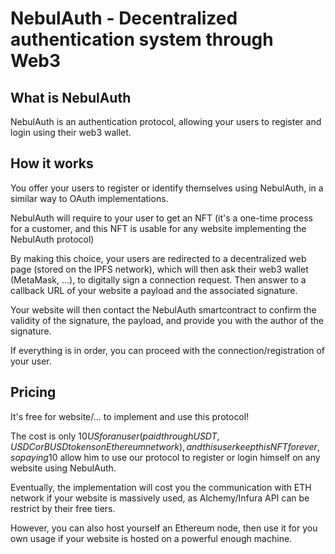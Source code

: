 # NebulAuth - Decentralized authentication system through Web3

## What is NebulAuth

NebulAuth is an authentication protocol, allowing your users to register and login using their web3 wallet.

## How it works

You offer your users to register or identify themselves using NebulAuth, in a similar way to OAuth implementations.

NebulAuth will require to your user to get an NFT (it's a one-time process for a customer, and this NFT is usable for any website implementing the NebulAuth protocol)

By making this choice, your users are redirected to a decentralized web page (stored on the IPFS network), which will then ask their web3 wallet (MetaMask, ...), to digitally sign a connection request. Then answer to a callback URL of your website a payload and the associated signature.

Your website will then contact the NebulAuth smartcontract to confirm the validity of the signature, the payload, and provide you with the author of the signature.

If everything is in order, you can proceed with the connection/registration of your user.

## Pricing

It's free for website/... to implement and use this protocol!

The cost is only 10$US for an user (paid through USDT, USDC or BUSD tokens on Ethereum network), and this user keep this NFT forever, so paying 10$ allow him to use our protocol to register or login himself on any website using NebulAuth.

Eventually, the implementation will cost you the communication with ETH network if your website is massively used, as Alchemy/Infura API can be restrict by their free tiers.

However, you can also host yourself an Ethereum node, then use it for you own usage if your website is hosted on a powerful enough machine.
